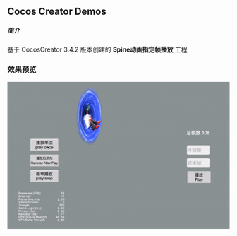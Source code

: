 ## Cocos Creator Demos

##### 简介
基于 CocosCreator 3.4.2 版本创建的 **Spine动画指定帧播放** 工程

### 效果预览
![image](../../gif/202203/2022031502.gif)